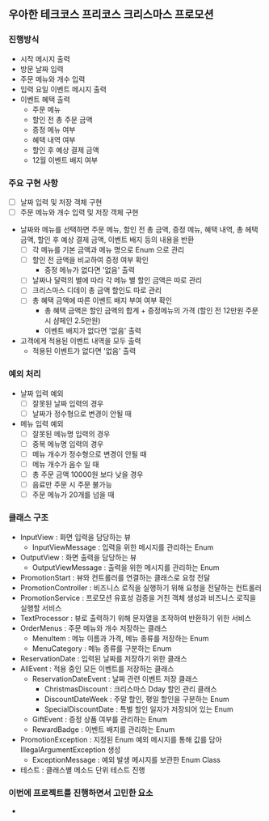 ## 우아한 테크코스 프리코스 크리스마스 프로모션

### 진행방식
- 시작 메시지 출력
- 방문 날짜 입력
- 주문 메뉴와 개수 입력
- 입력 요일 이벤트 메시지 출력
- 이벤트 혜택 출력
  - 주문 메뉴
  - 할인 전 총 주문 금액
  - 증정 메뉴 여부
  - 혜택 내역 여부
  - 할인 후 예상 결제 금액
  - 12월 이벤트 배지 여부

### 주요 구현 사항
- [ ] 날짜 입력 및 저장 객체 구현
- [ ] 주문 메뉴와 개수 입력 및 저장 객체 구현
- 날짜와 메뉴를 선택하면 주문 메뉴, 할인 전 총 금액, 증정 메뉴, 혜택 내역, 총 헤택 금액, 할인 후 예상 결제 금액, 이벤트 배지 등의 내용을 반환
  - [ ] 각 메뉴를 기본 금액과 메뉴 명으로 Enum 으로 관리
  - [ ] 할인 전 금액을 비교하여 증정 여부 확인
    - 증정 메뉴가 없다면 '없음' 출력
  - [ ] 날짜나 달력의 별에 따라 각 메뉴 별 할인 금액은 따로 관리
  - [ ] 크리스마스 디데이 총 금액 할인도 따로 관리
  - [ ] 총 혜택 금액에 따른 이벤트 배지 부여 여부 확인
    - 총 혜택 금액은 할인 금액의 합계 + 증정메뉴의 가격 (할인 전 12만원 주문 시 샴페인 2.5만원)
    - 이벤트 배지가 없다면 '없음' 출력
- 고객에게 적용된 이벤트 내역을 모두 출력
  - 적용된 이벤트가 없다면 '없음' 출력

### 예외 처리
- 날짜 입력 예외
  - [ ] 잘못된 날짜 입력의 경우
  - [ ] 날짜가 정수형으로 변경이 안될 때
- 메뉴 입력 예외
  - [ ] 잘못된 메뉴명 입력의 경우
  - [ ] 중복 메뉴명 입력의 경우
  - [ ] 메뉴 개수가 정수형으로 변경이 안될 때
  - [ ] 메뉴 개수가 음수 일 때
  - [ ] 총 주문 금액 10000원 보다 낮을 경우
  - [ ] 음료만 주문 시 주문 불가능
  - [ ] 주문 메뉴가 20개를 넘을 때

### 클래스 구조
- InputView : 화면 입력을 담당하는 뷰
  - InputViewMessage : 입력을 위한 메시지를 관리하는 Enum
- OutputView : 화면 출력을 담당하는 뷰
  - OutputViewMessage : 출력을 위한 메시지를 관리하는 Enum
- PromotionStart : 뷰와 컨트롤러를 연결하는 클래스로 요청 전달
- PromotionController : 비즈니스 로직을 실행하기 위해 요청을 전달하는 컨트롤러
- PromotionService : 프로모션 유효성 검증을 거친 객체 생성과 비즈니스 로직을 실행할 서비스
- TextProcessor : 뷰로 출력하기 위해 문자열을 조작하여 반환하기 위한 서비스
- OrderMenus : 주문 메뉴와 개수 저장하는 클래스
  - MenuItem : 메뉴 이름과 가격, 메뉴 종류를 저장하는 Enum
  - MenuCategory : 메뉴 종류를 구분하는 Enum
- ReservationDate : 입력된 날짜를 저장하기 위한 클래스
- AllEvent : 적용 중인 모든 이벤트를 저장하는 클래스
  - ReservationDateEvent : 날짜 관련 이벤트 저장 클래스
    - ChristmasDiscount : 크리스마스 Dday 할인 관리 클래스
    - DiscountDateWeek : 주말 할인, 평일 할인을 구분하는 Enum
    - SpecialDiscountDate : 특별 할인 일자가 저장되어 있는 Enum
  - GiftEvent : 증정 상품 여부를 관리하는 Enum
  - RewardBadge : 이벤트 배지를 관리하는 Enum
- PromotionException : 지정된 Enum 예외 메시지를 통해 값를 담아 IllegalArgumentException 생성
  - ExceptionMessage : 예외 발생 메시지를 보관한 Enum Class
- 테스트 : 클래스별 메소드 단위 테스트 진행

### 이번에 프로젝트를 진행하면서 고민한 요소
- 